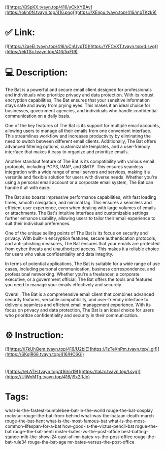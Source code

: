 [![https://BSpKX.tvayn.top/416/yCkXYBAv](https://okh0N.tvayn.top/416.png)](https://XEnpu.tvayn.top/416/mbTKzk9)
# ✅ Link:
[![https://2aeEl.tvayn.top/416/uCnUvpT0](https://YFCyXT.tvayn.top/d.svg)](https://ekTSc.tvayn.top/416/5xFt9)
# 💻 Description:
The Bat is a powerful and secure email client designed for professionals and individuals who prioritize privacy and data protection. With its robust encryption capabilities, The Bat ensures that your sensitive information stays safe and away from prying eyes. This makes it an ideal choice for businesses, government agencies, and individuals who handle confidential communication on a daily basis.

One of the key features of The Bat is its support for multiple email accounts, allowing users to manage all their emails from one convenient interface. This streamlines workflow and increases productivity by eliminating the need to switch between different email clients. Additionally, The Bat offers advanced filtering options, customizable templates, and a user-friendly interface that makes it easy to organize and prioritize emails.

Another standout feature of The Bat is its compatibility with various email protocols, including POP3, IMAP, and SMTP. This ensures seamless integration with a wide range of email servers and services, making it a versatile and flexible solution for users with diverse needs. Whether you're using a personal email account or a corporate email system, The Bat can handle it all with ease.

The Bat also boasts impressive performance capabilities, with fast loading times, smooth navigation, and minimal lag. This ensures a seamless and efficient user experience, even when dealing with large volumes of emails or attachments. The Bat's intuitive interface and customizable settings further enhance usability, allowing users to tailor their email experience to suit their individual preferences.

One of the unique selling points of The Bat is its focus on security and privacy. With built-in encryption features, secure authentication protocols, and anti-phishing measures, The Bat ensures that your emails are protected from cyber threats and unauthorized access. This makes it a reliable choice for users who value confidentiality and data integrity.

In terms of potential applications, The Bat is suitable for a wide range of use cases, including personal communication, business correspondence, and professional networking. Whether you're a freelancer, a corporate executive, or a government official, The Bat offers the tools and features you need to manage your emails effectively and securely.

Overall, The Bat is a comprehensive email client that combines advanced security features, versatile compatibility, and user-friendly interface to deliver a seamless and efficient email management experience. With its focus on privacy and data protection, The Bat is an ideal choice for users who prioritize confidentiality and security in their communication.

# ⚙️ Instruction:
[![https://i7kUhQem.tvayn.top/416/U2blE](https://1zTeXnPm.tvayn.top/i.gif)](https://6KgIR68.tvayn.top/416/HC6Gi)
#
[![https://eLATH.tvayn.top/416/or19f](https://talJx.tvayn.top/l.svg)](https://UjWoMTg.tvayn.top/416/j9x2RJo)
# Tags:
what-is-the-fastest-bumblebee-bat-in-the-world rouge-the-bat-cosplay rockstar-rouge-the-bat-from-behind what-was-the-bataan-death-march rouge-the-bat-hent what-is-the-most-famous-bat what-is-the-most-common-lifespan-for-a-bat how-good-is-the-victus-pencil-bat rogue-the-bat rouge-the-bat-henti mister-bates-vs-the-post-office best-batting-stance-mlb-the-show-24 cast-of-mr-bates-vs-the-post-office rouge-the-bat-rule34 rouge-the-bat-age mr-bates-versus-the-post-office





